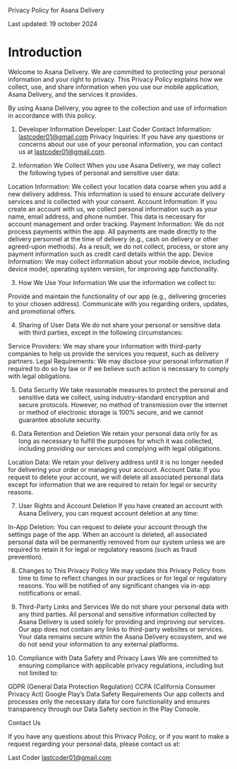 Privacy Policy for Asana Delivery

Last updated: 19 october 2024

# Introduction

Welcome to Asana Delivery. We are committed to protecting your personal information and your right to privacy. This Privacy Policy explains how we collect, use, and share information when you use our mobile application, Asana Delivery, and the services it provides.

By using Asana Delivery, you agree to the collection and use of information in accordance with this policy.

1. Developer Information
Developer: Last Coder
Contact Information: lastcoder01@gmail.com
Privacy Inquiries: If you have any questions or concerns about our use of your personal information, you can contact us at lastcoder01@gmail.com.

2. Information We Collect
When you use Asana Delivery, we may collect the following types of personal and sensitive user data:

Location Information: We collect your location data coarse when you add a new delivery address. This information is used to ensure accurate delivery services and is collected with your consent.
Account Information: If you create an account with us, we collect personal information such as your name, email address, and phone number. This data is necessary for account management and order tracking.
Payment Information: We do not process payments within the app. All payments are made directly to the delivery personnel at the time of delivery (e.g., cash on delivery or other agreed-upon methods). As a result, we do not collect, process, or store any payment information such as credit card details within the app.
Device Information: We may collect information about your mobile device, including device model, operating system version, for improving app functionality.

3. How We Use Your Information
We use the information we collect to:

Provide and maintain the functionality of our app (e.g., delivering groceries to your chosen address).
Communicate with you regarding orders, updates, and promotional offers.

4. Sharing of User Data
We do not share your personal or sensitive data with third parties, except in the following circumstances:

Service Providers: We may share your information with third-party companies to help us provide the services you request, such as delivery partners.
Legal Requirements: We may disclose your personal information if required to do so by law or if we believe such action is necessary to comply with legal obligations.

5. Data Security
We take reasonable measures to protect the personal and sensitive data we collect, using industry-standard encryption and secure protocols. However, no method of transmission over the internet or method of electronic storage is 100% secure, and we cannot guarantee absolute security.

6. Data Retention and Deletion
We retain your personal data only for as long as necessary to fulfill the purposes for which it was collected, including providing our services and complying with legal obligations.

Location Data: We retain your delivery address until it is no longer needed for delivering your order or managing your account.
Account Data: If you request to delete your account, we will delete all associated personal data except for information that we are required to retain for legal or security reasons.

7. User Rights and Account Deletion
If you have created an account with Asana Delivery, you can request account deletion at any time:

In-App Deletion: You can request to delete your account through the settings page of the app.
When an account is deleted, all associated personal data will be permanently removed from our system unless we are required to retain it for legal or regulatory reasons (such as fraud prevention).

8. Changes to This Privacy Policy
We may update this Privacy Policy from time to time to reflect changes in our practices or for legal or regulatory reasons. You will be notified of any significant changes via in-app notifications or email.

9. Third-Party Links and Services
We do not share your personal data with any third parties. All personal and sensitive information collected by Asana Delivery is used solely for providing and improving our services.
Our app does not contain any links to third-party websites or services. Your data remains secure within the Asana Delivery ecosystem, and we do not send your information to any external platforms.

10. Compliance with Data Safety and Privacy Laws
We are committed to ensuring compliance with applicable privacy regulations, including but not limited to:

GDPR (General Data Protection Regulation)
CCPA (California Consumer Privacy Act)
Google Play’s Data Safety Requirements
Our app collects and processes only the necessary data for core functionality and ensures transparency through our Data Safety section in the Play Console.

Contact Us

If you have any questions about this Privacy Policy, or if you want to make a request regarding your personal data, please contact us at:

Last Coder
lastcoder01@gmail.com
